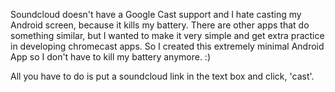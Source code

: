 Soundcloud doesn't have a Google Cast support and I hate casting my Android screen, because it kills my battery.
There are other apps that do something similar, but I wanted to make it very simple and get extra practice in developing chromecast apps.
So I created this extremely minimal Android App so I don't have to kill my battery anymore. :)

All you have to do is put a soundcloud link in the text box and click, 'cast'.

